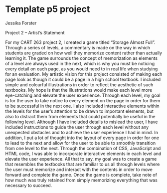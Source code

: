 # Template p5 project

Jessika Forster

Project 2 – Artist’s Statement

 For my CART 263 project 2, I created a game titled “Storage Almost Full”. Through a series of levels, a commentary is made on the way in which students are graded on how well they memorize content rather than actually learning it. The game surrounds the concept of memorization as elements of a level are always used in the next, which is why you must be noticing every detail on each page, as you would need to in real life when studying for an evaluation. My artistic vision for this project consisted of making each page look as though it could be a page in a high school textbook. I included simple and colourful illustrations in order to reflect the aesthetic of such textbooks. My hope is that the illustrations would make each level more eye-catching and elevate the user experience. Through each level, my goal is for the user to take notice to every element on the page in order for them to be successful in the next one. I also included interactive elements within the levels for the user’s attention to be drawn to important elements, but also to distract them from elements that could potentially be useful in the following level. Although I have included details to mislead the user, I have included instructions to guide the user through each level without any unexpected obstacles and to achieve the user experience I had in mind. In addition, I put a lot of thought into the layout of every page in order for one to lead to the next and allow for the user to be able to smoothly transition from one level to the next. Through the combination of CSS, JavaScript and HTML code, I was able to incorporate interactive elements in each level and elevate the user experience. All that to say, my goal was to create a game that resembles the textbooks that are familiar to us all through levels where the user must memorize and interact with the contents in order to move forward and complete the game. Once the game is complete, take note of how much was truly retained from simply memorizing everything that was necessary to succeed.
